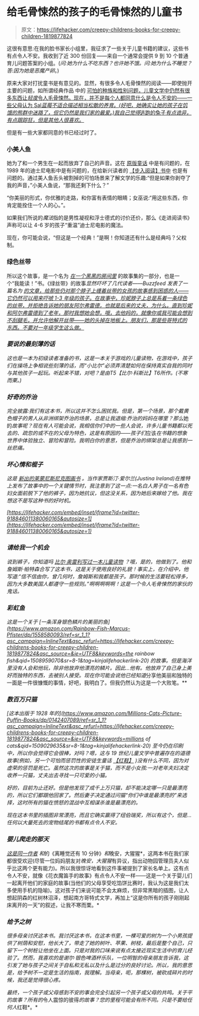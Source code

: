 # 给毛骨悚然的孩子的毛骨悚然的儿童书

> 原文：<https://lifehacker.com/creepy-childrens-books-for-creepy-children-1819877824>

这很有意思:在我的脸书家长小组里，我征求了一些关于儿童书籍的建议，这些书有点令人不安。我收到了近 300 份回复——来自一个通常会提供 9 到 10 个普通育儿问题答案的小组。(*问:她为什么不吃东西？也许她不饿。问:她为什么不睡觉？答:因为她是恶魔产卵*。)



原来大家对打扰童书是有意见的。显然，有很多令人毛骨悚然的阅读——即使抛开主要的问题，如所谓经典作品 中的 [可怕的种族和性别问题，儿童文学中仍然有很多东西让*轻度*令人毛骨悚然。现在，并不是每个人都同意什么是令人不安的——一些父母认为 Sal*蓝莓不适合描述相当松散的养育。(好吧，她确实让她的孩子在饥饿的熊群中迷路了，但它仍然是我们家的最爱。)我自己觉得*逃跑的兔子*有点诡异，有点跟踪狂，但是其他人很喜欢。*](https://www.vox.com/2015/7/10/8901109/childrens-books-racist-sexist)

但是有一些大家都同意的书已经过时了。

### **小美人鱼**

她为了和一个男生在一起而放弃了自己的声音。这在 [原版童话](http://hca.gilead.org.il/li_merma.html) 中是有问题的，在 1989 年的迪士尼电影中是有问题的，在给新兴读者的 [【步入阅读】书中](https://www.amazon.com/Little-Mermaid-Step-into-Reading/dp/0679822410?asc_campaign=InlineText&asc_refurl=https://lifehacker.com/creepy-childrens-books-for-creepy-children-1819877824&asc_source=&tag=kinjalifehackerlink-20) 也是有问题的。通过美人鱼舌头被割掉的可怕场景来了解文学的乐趣:“但是如果你剥夺了我的声音，”小美人鱼说，“那我还剩下什么？”

“你美丽的形式，你优雅的走路，和你富有表情的眼睛；女巫说:“用这些东西，你肯定能拴住一个人的心。”。

如果我们所说的*魔法*指的是男性凝视和浮士德式的讨价还价，那么《走进阅读书》声称可以让 4-6 岁的孩子“重温”迪士尼电影的魔法。

现在，你可能会说，“但这是一个经典！”是啊！你知道还有什么是经典吗？父权制。

### 绿色丝带

所以这个故事，是一个名为 [*在一个黑黑的房间里*](https://www.amazon.com/Dark-Other-Scary-Stories-Reading/dp/0064440907?asc_campaign=InlineText&asc_refurl=https://lifehacker.com/creepy-childrens-books-for-creepy-children-1819877824&asc_source=&tag=kinjalifehackerlink-20) 的故事集的一部分，也是一个“我能读！”书。《绿丝带》的故事*显然吓坏了几代读者——Buzzfeed 发表了一篇名为 [的文章，给那些仍对那个脖子上缠着丝带的女孩的故事感到困惑的人——它仍然可以用来吓唬 1-3 年级的孩子。在故事中，珍妮脖子上总是系着一条绿色的丝带，并拒绝告诉她的朋友阿尔弗雷德，也就是后来的丈夫，为什么。直到珍妮和阿尔弗雷德到了老年，那时我想她会想，哦，去他妈的，就像你或我可能会想到不刮腿毛，并允许他解开丝带——她的头掉在地板上。朋友们，那是些哥特式的东西。不要对一年级学生这么做。](https://www.buzzfeed.com/lyapalater/for-everyone-thats-still-fucked-up-over-that-stor?utm_term=.fmn65D5bv#.faPE101Gb)*

### ***要说的最刻薄的话***

*这也是一本为初级读者准备的书，这是一本关于游戏的儿童读物，在游戏中，孩子们在操场上争相说些刻薄的话，而“小比尔”必须弄清楚如何在保持真实自我的同时与其他孩子一起玩。听起来不错，对吧？是由T5【比尔·科斯比】T6所作。(不寒而栗。)* 

### *好奇的乔治*

*完全披露:我们有这本书，所以这并不怎么困扰我。但是，第一个场景，那个戴黄色帽子的男人从非洲绑架乔治的场景，总是让我退缩:乔治的妈妈在哪里？那么*她的*故事呢？现在有人可能会说，我相信你们中的一些人会说，许多儿童书籍都以死去的、疏忽的或不在的父母为特色，这是有原因的——孩子们*应该*在书籍的想象世界中体验独立、冒险和冒险。我明白你的意思，但是乔治的绑架总是让我感到一丝悲痛。*

### *坏心情和棍子*

*这是 [新出的莱蒙尼斯尼克图画书](https://www.amazon.com/Bad-Mood-Stick-Lemony-Snicket/dp/0316392782?asc_campaign=InlineText&asc_refurl=https://lifehacker.com/creepy-childrens-books-for-creepy-children-1819877824&asc_source=&tag=kinjalifehackerlink-20) 。当作家贾斯汀·爱尔兰(Justina Ireland)在推特上发布了故事中的一个关键情节时，我注意到了这一点:一名白人男子在一名有色妇女面前脱下了他的裤子，*因为她抗议*，但这没关系，因为她后来嫁给了他。我在想这不是写这种书的好时机。*

 *[https://lifehacker.com/embed/inset/iframe?id=twitter-918846011380060165&autosize=1](https://lifehacker.com/embed/inset/iframe?id=twitter-918846011380060165&autosize=1)* 

### *请给我一个机会*

*说到裤子，你知道吗 [比尔·奥雷利写过一本儿童读物](https://www.amazon.com/Give-Please-Chance-Bill-OReilly/dp/031627688X?asc_campaign=InlineText&asc_refurl=https://lifehacker.com/creepy-childrens-books-for-creepy-children-1819877824&asc_source=&tag=kinjalifehackerlink-20) ？哦，是的，他做到了。他和詹姆斯·帕特森合写了这本书，这是关于使用良好的礼貌！事实上，在介绍中，他写道:“信不信由你，曾几何时，詹姆斯和我都是孩子。那时候的生活要轻松得多，因为大多数美国人都遵守一些规则。”啊啊啊啊啊！这是一个令人毛骨悚然的家伙的鬼话。*

### *彩虹鱼*

*这是一个关于 [一条浑身银色鳞片的美丽的鱼](https://www.amazon.com/Rainbow-Fish-Marcus-Pfister/dp/1558580093/ref=sr_1_1?asc_campaign=InlineText&asc_refurl=https://lifehacker.com/creepy-childrens-books-for-creepy-children-1819877824&asc_source=&ie=UTF8&keywords=the rainbow fish&qid=1508959070&sr=8-1&tag=kinjalifehackerlink-20) 的故事。但是海洋里没有人会和他玩，除非他放弃他漂亮的鳞片。因此...他有。他放弃了自己身上美好而独特的东西，去被别人接受。现在你可能会说他已经知道*分享他美丽和独特的一面是一件很慷慨的事情，好吧，我明白了。但我仍然认为这是一个大败笔。** 

### *数百万只猫*

*[这本出版于 1928 年的](https://www.amazon.com/Millions-Cats-Picture-Puffin-Books/dp/0142407089/ref=sr_1_1?asc_campaign=InlineText&asc_refurl=https://lifehacker.com/creepy-childrens-books-for-creepy-children-1819877824&asc_source=&ie=UTF8&keywords=millions of cats&qid=1509029635&sr=8-1&tag=kinjalifehackerlink-20) 至今仍在印刷中，所以你会觉得它会很棒，对吗？嗯，这与 19 世纪儿童文学中普遍存在的道德故事(例如，另一个可怕而惩罚性的安徒生童话 [【红鞋】](http://hca.gilead.org.il/red_shoe.html) )没有什么不同，因为对虚荣的惩罚是死亡。虽然这次的故事是关于猫，而不是小女孩:一对老年夫妇决定收养一只猫，丈夫出去寻找一只可爱的小猫。*

*好的，目前为止还好。但是他发现了成千上万只猫，却不能决定哪一只是最漂亮的，所以它们都跟他回家了。然后妻子决定通过问猫“你们中谁是最漂亮的”来选择，这时所有的猫在愤怒的混战中互相谋杀谁是最漂亮的。*

*现在这本书里的插图非常漂亮，而且它确实赢得了纽伯瑞奖，所以有这个，但是...任何以大量死去的宠物结尾的书都有点令人不安。*

### *婴儿爬走的那天*

*[这是同一作者](https://www.amazon.com/Day-Babies-Crawled-Away/dp/039923196X?asc_campaign=InlineText&asc_refurl=https://lifehacker.com/creepy-childrens-books-for-creepy-children-1819877824&asc_source=&tag=kinjalifehackerlink-20) 和*的《离睡觉还有 10 分钟》*和*晚安，大猩猩*，这两本书在我们家都很受欢迎(尽管一位妈妈朋友对*晚安，大猩猩*有异议，指出动物园管理员夫人似乎比这两个更有能力)。所以我很惊讶地看到这件事被提到了家长名单上。这有点令人不安，就像《花衣魔笛手的故事》有点令人不安一样——这是一个关于婴儿们一起离开他们的家庭的故事(当他们的父母享受吃馅饼比赛时，我认为这是我们太多使用手机的隐喻)。这对孩子们来说可能不会太麻烦，但非常黑暗的插图，让人想起阴森的红树林沼泽，想起南方哥特式文学，再加上“这是你所有的孩子刚刚起床离开的一天”的叙述，让我不寒而栗。* 

### *给予之树*

*很多母亲讨厌这本书。我讨厌这本书，在这本书里，一棵可爱的树为一个小男孩提供了树荫和安慰，他长大了，带走了她的树叶、苹果、树枝，最后是整个自己，只留下一个树桩让他坐在上面。只是对我的口味来说有点太接近现实生活中的育儿经验了。然而，我喜欢的是谢尔·银色啤酒杯乐队，一位明智的母亲朋友告诉我，这引发了她与孩子之间关于自私和无私以及什么是过分的良好讨论。所以，我的意思是，*给予树*不一定是生活的指南，我理解。当母亲，呃，那棵树，被砍成碎片的时候，我还是觉得很心疼。* 

*最终，一个孩子或父母感到不安的事会完全引起另一个孩子或父母的共鸣。*关于平的故事*？所有的*令人震惊的彼得*的故事？您的里程可能会有所不同。只是不要给任何人*红鞋*。*